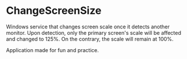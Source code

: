 # ChangeScreenSize #

Windows service that changes screen scale once it detects another monitor. Upon detection, only the primary screen's scale will be affected and changed to 125%. On the contrary, the scale will remain at 100%. 

Application made for fun and practice.
